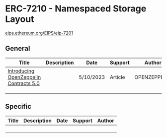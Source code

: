 # ERC-7210 - Namespaced Storage Layout

[eips.ethereum.org/EIPS/eip-7201](https://eips.ethereum.org/EIPS/eip-7201)

## General

| Title                                                        | Description | Date      | Support | Author       |
| ------------------------------------------------------------ | ----------- | --------- | ------- | ------------ |
| [Introducing OpenZeppelin Contracts 5.0](https://blog.openzeppelin.com/introducing-openzeppelin-contracts-5.0) |             | 5/10/2023 | Article | OPENZEPPELIN |
|                                                              |             |           |         |              |
|                                                              |             |           |         |              |
|                                                              |             |           |         |              |



## Specific

| Title | Description | Date | Support | Author |
| ----- | ----------- | ---- | ------- | ------ |
|       |             |      |         |        |
|       |             |      |         |        |
|       |             |      |         |        |
|       |             |      |         |        |
